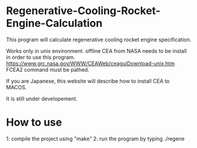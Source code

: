 # Regenerative-Cooling-Rocket-Engine-Calculation
This program will calculate regenerative cooling rocket engine specification.

Works only in unix environment.
offline CEA from NASA needs to be install in order to use this program.
https://www.grc.nasa.gov/WWW/CEAWeb/ceaguiDownload-unix.htm
FCEA2 command must be pathed.

If you are Japanese, this website will describe how to install CEA to MACOS.

It is still under developement.


# How to use
1: compile the project using "make"
2: run the program by typing ./regene


